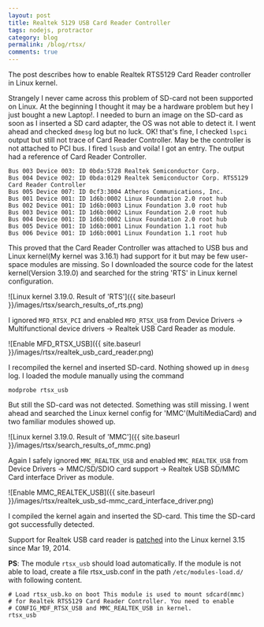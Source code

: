 ```yaml
---
layout: post
title: Realtek 5129 USB Card Reader Controller
tags: nodejs, protractor
category: blog
permalink: /blog/rtsx/
comments: true
---
```


The post describes how to enable Realtek RTS5129 Card Reader
controller in Linux kernel.

Strangely I never came across this problem of SD-card not been
supported on Linux. At the beginning I thought it may be a hardware
problem but hey I just bought a new Laptop!. I needed to burn an image
on the SD-card as soon as I inserted a SD card adapter, the OS was not
able to detect it. I went ahead and checked `dmesg` log but no luck.
OK! that's fine, I checked `lspci` output but still not trace of Card
Reader Controller. May be the controller is not attached to PCI bus. I
fired `lsusb` and voila! I got an entry. The output had a reference of
Card Reader Controller.

    Bus 003 Device 003: ID 0bda:5728 Realtek Semiconductor Corp.
    Bus 004 Device 002: ID 0bda:0129 Realtek Semiconductor Corp. RTS5129 Card Reader Controller
    Bus 005 Device 007: ID 0cf3:3004 Atheros Communications, Inc.
    Bus 001 Device 001: ID 1d6b:0002 Linux Foundation 2.0 root hub
    Bus 002 Device 001: ID 1d6b:0003 Linux Foundation 3.0 root hub
    Bus 003 Device 001: ID 1d6b:0002 Linux Foundation 2.0 root hub
    Bus 004 Device 001: ID 1d6b:0002 Linux Foundation 2.0 root hub
    Bus 005 Device 001: ID 1d6b:0001 Linux Foundation 1.1 root hub
    Bus 006 Device 001: ID 1d6b:0001 Linux Foundation 1.1 root hub

This proved that the Card Reader Controller was attached to USB bus
and Linux kernel(My kernel was 3.16.1) had support for it but may be
few user-space modules are missing. So I downloaded the source code
for the latest kernel(Version 3.19.0) and searched for the string
'RTS' in Linux kernel configuration.

![Linux kernel 3.19.0. Result of 'RTS']({{ site.baseurl }}/images/rtsx/search_results_of_rts.png)

I ignored `MFD_RTSX_PCI` and enabled `MFD_RTSX_USB` from Device
Drivers -> Multifunctional device drivers -> Realtek USB Card Reader
as module.

![Enable MFD_RTSX_USB]({{ site.baseurl }}/images/rtsx/realtek_usb_card_reader.png)

I recompiled the kernel and inserted SD-card. Nothing showed up in
`dmesg` log. I loaded the module manually using the command

    modprobe rtsx_usb

But still the SD-card was not detected. Something was still missing. I
went ahead and searched the Linux kernel config for
'MMC'(MultiMediaCard) and two familiar modules showed up.

![Linux kernel 3.19.0. Result of 'MMC']({{ site.baseurl }}/images/rtsx/search_results_of_mmc.png)

Again I safely ignored `MMC_REALTEK_USB` and enabled `MMC_REALTEK_USB`
from Device Drivers -> MMC/SD/SDIO card support -> Realtek USB SD/MMC
Card interface Driver as module.


![Enable MMC_REALTEK_USB]({{ site.baseurl }}/images/rtsx/realtek_usb_sd-mmc_card_interface_driver.png)

I compiled the kernel again and inserted the SD-card. This time the
SD-card got successfully detected.

Support for Realtek USB card reader is
[patched](https://github.com/torvalds/linux/commit/730876be256603b4ee7225a125467d97a7ce9060)
into the Linux kernel 3.15 since Mar 19, 2014.

__PS__: The module `rtsx_usb` should load automatically. If the module
is not able to load, create a file rtsx_usb.conf in the path
`/etc/modules-load.d/` with following content.

    # Load rtsx_usb.ko on boot This module is used to mount sdcard(mmc)
    # for Realtek RTS5129 Card Reader Controller. You need to enable
    # CONFIG_MDF_RTSX_USB and MMC_REALTEK_USB in kernel.
    rtsx_usb
